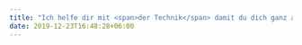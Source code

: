 ```yaml
---
title: "Ich helfe dir mit <span>der Technik</span> damit du dich ganz auf dein <span>Kerngeschäft</span> konzentrieren kannst"
date: 2019-12-23T16:48:28+06:00
---
```

